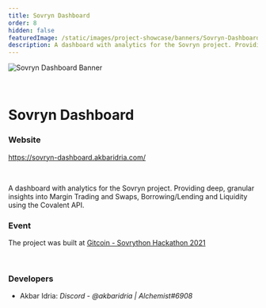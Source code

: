 ```yaml
---
title: Sovryn Dashboard
order: 8
hidden: false
featuredImage: /static/images/project-showcase/banners/Sovryn-Dashboard.png
description: A dashboard with analytics for the Sovryn project. Providing deep, granular insights into Margin Trading and Swaps, Borrowing/Lending and Liquidity using the Covalent API.
---
```


![Sovryn Dashboard Banner](/static/images/project-showcase/banners/Sovryn-Dashboard.png)

&nbsp;

# Sovryn Dashboard

### Website

https://sovryn-dashboard.akbaridria.com/


&nbsp;

A dashboard with analytics for the Sovryn project. Providing deep, granular insights into Margin Trading and Swaps, Borrowing/Lending and Liquidity using the Covalent API.


### Event

The project was built at [Gitcoin - Sovrython Hackathon 2021](https://www.covalenthq.com/blog/gitcoin-sovrython-winners/)

&nbsp;

### Developers

- Akbar Idria: _Discord - @akbaridria | Alchemist#6908_